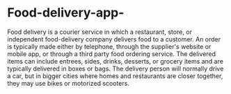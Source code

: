 # Food-delivery-app-
Food delivery is a courier service in which a restaurant, store, or independent food-delivery company delivers food to a customer. An order is typically made either by telephone, through the supplier's website or mobile app, or through a third party food ordering service. The delivered items can include entrees, sides, drinks, desserts, or grocery items and are typically delivered in boxes or bags. The delivery person will normally drive a car, but in bigger cities where homes and restaurants are closer together, they may use bikes or motorized scooters.
